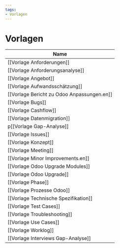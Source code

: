```yaml
---
tags:
- Vorlagen
---
```


# Vorlagen

| Name                                       |
| ------------------------------------------ |
| [[Vorlage Anforderungen]]                  |
| [[Vorlage Anforderungsanalyse]]            |
| [[Vorlage Angebot]]                        |
| [[Vorlage Aufwandsschätzung]]              |
| [[Vorlage Bericht zu Odoo Anpassungen.en]] |
| [[Vorlage Bugs]]                           |
| [[Vorlage Cashflow]]                       |
| [[Vorlage Datenmigration]]                 |
| p[[Vorlage Gap-Analyse]]                    |
| [[Vorlage Issues]]                         |
| [[Vorlage Konzept]]                        |
| [[Vorlage Meeting]]                        |
| [[Vorlage Minor Improvements.en]]          |
| [[Vorlage Odoo Upgrade Modules]]           |
| [[Vorlage Odoo Upgrade]]                   |
| [[Vorlage Phase]]                          |
| [[Vorlage Prozesse Odoo]]                  |
| [[Vorlage Technische Spezifikation]]       |
| [[Vorlage Test Cases]]                     |
| [[Vorlage Troubleshooting]]                |
| [[Vorlage Use Cases]]                      |
| [[Vorlage Worklog]]                        |
|  [[Vorlage Interviews Gap-Analyse]]                                            |
